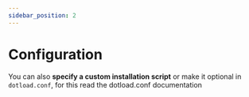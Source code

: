 ```yaml
---
sidebar_position: 2
---
```


# Configuration

You can also **specify a custom installation script**
or make it optional in `dotload.conf`, for this read the dotload.conf documentation
